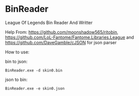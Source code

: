 # BinReader
League Of Legends Bin Reader And Writter

Help From: https://github.com/moonshadow565/ritobin, https://github.com/LoL-Fantome/Fantome.Libraries.League and https://github.com/DaveGamble/cJSON for json parser

How to use: 

bin to json:
```
BinReader.exe -d skin0.bin
```

json to bin: 
```
BinReader.exe -e skin0.json
```
